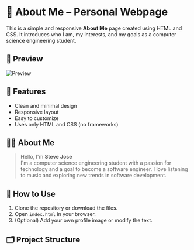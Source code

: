 # 👤 About Me – Personal Webpage

This is a simple and responsive **About Me** page created using HTML and CSS. It introduces who I am, my interests, and my goals as a computer science engineering student.

## 🌟 Preview

![Preview](screenshot.png) <!-- Optional: add a screenshot of your webpage here -->

## 📄 Features

- Clean and minimal design
- Responsive layout
- Easy to customize
- Uses only HTML and CSS (no frameworks)

## 👨‍💻 About Me

> Hello, I'm **Steve Jose**  
> I'm a computer science engineering student with a passion for technology and a goal to become a software engineer. I love listening to music and exploring new trends in software development.

## 🚀 How to Use

1. Clone the repository or download the files.
2. Open `index.html` in your browser.
3. (Optional) Add your own profile image or modify the text.

## 🗂 Project Structure

